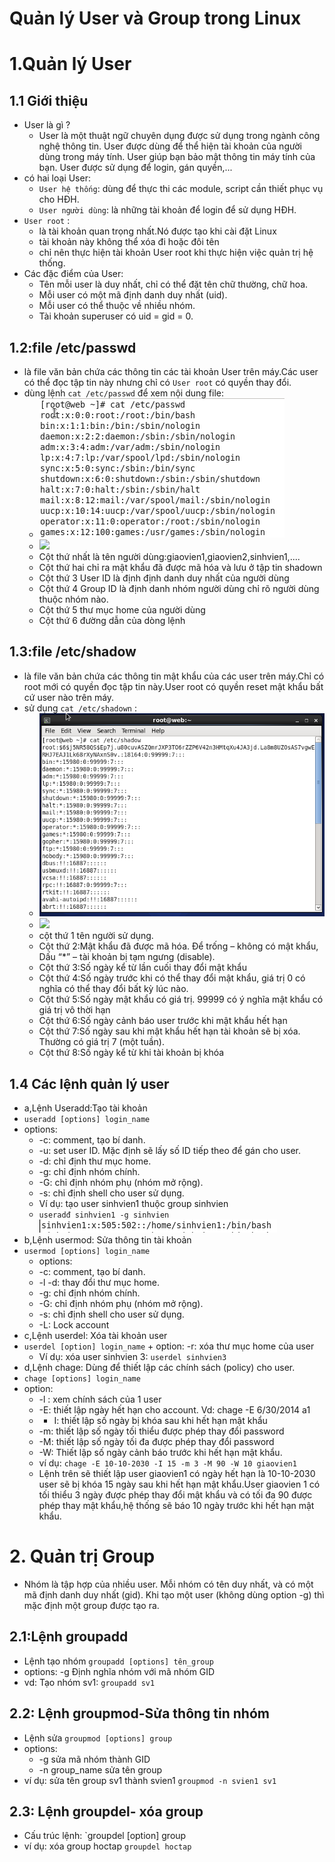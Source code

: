 ﻿# Quản lý User và Group trong Linux
 
 # 1.Quản lý User
 
 ## 1.1 Giới thiệu
 
 - User là gì ?
   + User là một thuật ngữ chuyên dụng được sử dụng trong ngành công nghệ thông tin. User được dùng để thể hiện tài khoản của người dùng trong máy tính. User giúp bạn bảo mật thông tin máy tính của bạn. User được sử dụng để login, gán quyền,... 
 - có hai loại User:
   + `User hệ thống`: dùng để thực thi các module, script cần thiết phục vụ cho HĐH. 
   + `User người dùng`: là những tài khoản để login để sử dụng HĐH. 
 - `User root` :
   + là tài khoản quan trọng nhất.Nó được tạo khi cài đặt Linux
   + tài khoản này không thể xóa đi hoặc đôi tên
   + chỉ nên thực hiện tài khoản User root khi thực hiện việc quản trị hệ thống.
 - Các đặc điểm của User:
   + Tên mỗi user là duy nhất, chỉ có thể đặt tên chữ thường, chữ hoa. 
   + Mỗi user có một mã định danh duy nhất (uid). 
   + Mỗi user có thể thuộc về nhiều nhóm. 
   + Tài khoản superuser có uid = gid = 0. 
   
 ## 1.2:file /etc/passwd
 - là file văn bản chứa các thông tin các tài khoản User trên máy.Các user có thể đọc tập tin này nhưng chỉ có `User root` có quyền thay đổi.
 - dùng lệnh `cat /etc/passwd` để xem nội dung file:
   + ![]( /image/etc.passwd1.PNG)
   + ![]( /image/etc.passwd2/PNG)
   + Cột thứ nhất là tên người dùng:giaovien1,giaovien2,sinhvien1,....
   + Cột thứ hai chỉ ra mật khẩu đã được mã hóa và lưu ở tập tin shadown
   + Cột thứ 3  User ID là định định danh duy nhất của người dùng
   + Cột thứ 4 Group ID là định danh nhóm người dùng chỉ rõ người dùng thuộc nhóm nào.
   + Cột thứ 5 thư mục home của người dùng
   + Cột thứ 6 đường dẫn của dòng lệnh
   
 ## 1.3:file /etc/shadow
 - là file văn bản chứa các thông tin mật khẩu của các user trên máy.Chỉ có root mới có quyền đọc tập tin này.User root có quyền reset mật khẩu bất cứ user nào trên  máy.
 - sử dụng `cat /etc/shadown` :
   + ![]( /image/shadown1.PNG)
   + ![]( /image/shadown2/PNG)
   + cột thứ 1 tên người sử dụng.
   + Cột thứ 2:Mật khẩu đã được mã hóa. Để trống – không có mật khẩu, Dấu “*” – tài khoản bị tạm ngưng (disable). 
   + Cột thứ 3:Số ngày kể từ lần cuối thay đổi mật khẩu 
   + Cột thứ 4:Số ngày trước khi có thể thay đổi mật khẩu, giá trị 0 có nghĩa có thể thay đổi bất kỳ lúc nào. 
   + Cột thứ 5:Số ngày mật khẩu có giá trị. 99999 có ý nghĩa mật khẩu có giá trị vô thời hạn
   + Cột thứ 6:Số ngày cảnh báo user trước khi mật khẩu hết hạn 
   + Cột thứ 7:Số ngày sau khi mật khẩu hết hạn tài khoản sẽ bị xóa. Thường có giá trị 7 (một tuần). 
   + Cột thứ 8:Số ngày kể từ khi tài khoản bị khóa 
 ## 1.4 Các lệnh quản lý user
 - a,Lệnh Useradd:Tạo tài khoản 
 - `useradd [options] login_name`
 - options:
   + -c: comment, tạo bí danh. 
   + -u: set user ID. Mặc định sẽ lấy số ID tiếp theo để gán cho user.   
   + -d: chỉ định thư mục home. 
   + -g: chỉ định nhóm chính. 
   + -G: chỉ định nhóm phụ (nhóm mở rộng). 
   + -s: chỉ định shell cho user sử dụng.
   + Ví dụ: tạo user sinhvien1 thuộc group sinhvien
   + `useradđ sinhvien1 -g sinhvien`
    ![]( /image/useradd.PNG)  
 - b,Lệnh usermod: Sửa thông tin tài khoản 
 - `usermod [options] login_name`
   - options:
    + -c: comment, tạo bí danh. 
    +  -l -d: thay đổi thư mục home. 
    + -g: chỉ định nhóm chính.
    + -G: chỉ định nhóm phụ (nhóm mở rộng). 
    + -s: chỉ định shell cho user sử dụng.
    + -L: Lock account  
 - c,Lệnh userdel: Xóa tài khoản user 
 -   `userdel [option] login_name`
    + option: -r: xóa thư mục home của user 
     + Ví dụ: xóa user sinhvien 3: `userdel sinhvien3`  
 - d,Lệnh chage: Dùng để thiết lập các chính sách (policy) cho user. 
 -   `chage [options] login_name`
 -  option:
    + -l : xem chính sách của 1 user
    + -E: thiết lập ngày hết hạn cho account. Vd: chage -E 6/30/2014 a1
    + - I: thiết lập số ngày bị khóa sau khi hết hạn mật khẩu 
    + -m: thiết lập số ngày tối thiểu được phép thay đổi password
    + -M: thiết lập số ngày tối đa được phép thay đổi password
    + -W: Thiết lập số ngày cảnh báo trước khi hết hạn mật khẩu. 
    + ví dụ: ` chage -E 10-10-2030 -I 15 -m 3 -M 90 -W 10 giaovien1 `
    + Lệnh trên sẽ thiết lập user giaovien1 có ngày hết hạn là 10-10-2030 user sẽ bị khóa 15 ngày sau khi hết hạn mật khẩu.User giaovien      1 có tối thiểu 3 ngày được phép thay đổi mật khẩu và có tối đa 90 được phép thay mật khẩu,hệ thống sẽ báo 10 ngày trước khi hết hạn      mật khẩu.
    
  # 2. Quản trị Group
  - Nhóm là tập hợp của nhiều user. Mỗi nhóm có tên duy nhất, và có một mã định danh duy nhất (gid). Khi tạo một user (không dùng option   -g) thì mặc định một group được tạo ra. 
  
  ## 2.1:Lệnh groupadd
  - Lệnh tạo nhóm `groupadd [options] tên_group`
  - options: -g Định nghĩa nhóm với mã nhóm GID
  - vd: Tạo nhóm sv1: `groupadd sv1`
  ## 2.2: Lệnh groupmod-Sửa thông tin nhóm
  - Lệnh sửa `groupmod [options] group`
  - options: 
    + -g sửa mã nhóm thành GID
    + -n group_name sửa tên group
  - ví dụ: sửa tên group sv1 thành svien1 `groupmod -n svien1 sv1 `
  ## 2.3: Lệnh groupdel- xóa group
  - Cấu trúc lệnh: `groupdel [option] group
  - ví dụ: xóa group hoctap `groupdel hoctap`
    
    
  
 
